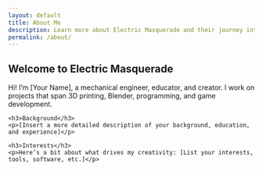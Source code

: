 ```yaml
---
layout: default
title: About Me
description: Learn more about Electric Masquerade and their journey into 3D printing, Blender animation, and game development.
permalink: /about/
---
```


<section id="about-me-content">
    <h2>Welcome to Electric Masquerade</h2>
    <p>Hi! I’m [Your Name], a mechanical engineer, educator, and creator. I work on projects that span 3D printing, Blender, programming, and game development.</p>

    <h3>Background</h3>
    <p>[Insert a more detailed description of your background, education, and experience]</p>

    <h3>Interests</h3>
    <p>Here’s a bit about what drives my creativity: [List your interests, tools, software, etc.]</p>
</section>